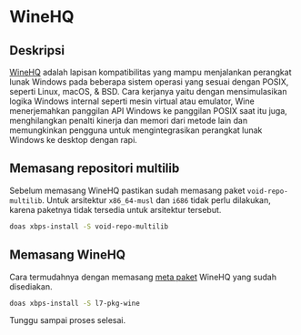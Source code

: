 # WineHQ

## Deskripsi

[WineHQ](https://www.winehq.org/) adalah lapisan kompatibilitas yang mampu menjalankan perangkat lunak Windows pada beberapa sistem operasi yang sesuai dengan POSIX, seperti Linux, macOS, & BSD. Cara kerjanya yaitu dengan mensimulasikan logika Windows internal seperti mesin virtual atau emulator, Wine menerjemahkan panggilan API Windows ke panggilan POSIX saat itu juga, menghilangkan penalti kinerja dan memori dari metode lain dan memungkinkan pengguna untuk mengintegrasikan perangkat lunak Windows ke desktop dengan rapi.

## Memasang repositori multilib

Sebelum memasang WineHQ pastikan sudah memasang paket `void-repo-multilib`. Untuk arsitektur `x86_64-musl` dan `i686` tidak perlu dilakukan, karena paketnya tidak tersedia untuk arsitektur tersebut.

```sh
doas xbps-install -S void-repo-multilib
```

## Memasang WineHQ

Cara termudahnya dengan memasang [meta paket](../../konfigurasi/paket/xbps.html#meta-paket) WineHQ yang sudah disediakan.

```sh
doas xbps-install -S l7-pkg-wine
```

Tunggu sampai proses selesai.
